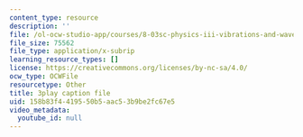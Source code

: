 ```yaml
---
content_type: resource
description: ''
file: /ol-ocw-studio-app/courses/8-03sc-physics-iii-vibrations-and-waves-fall-2016/158b83f4419550b5aac53b9be2fc67e5_FY6iXM9X5Fo.vtt
file_size: 75562
file_type: application/x-subrip
learning_resource_types: []
license: https://creativecommons.org/licenses/by-nc-sa/4.0/
ocw_type: OCWFile
resourcetype: Other
title: 3play caption file
uid: 158b83f4-4195-50b5-aac5-3b9be2fc67e5
video_metadata:
  youtube_id: null
---
```

